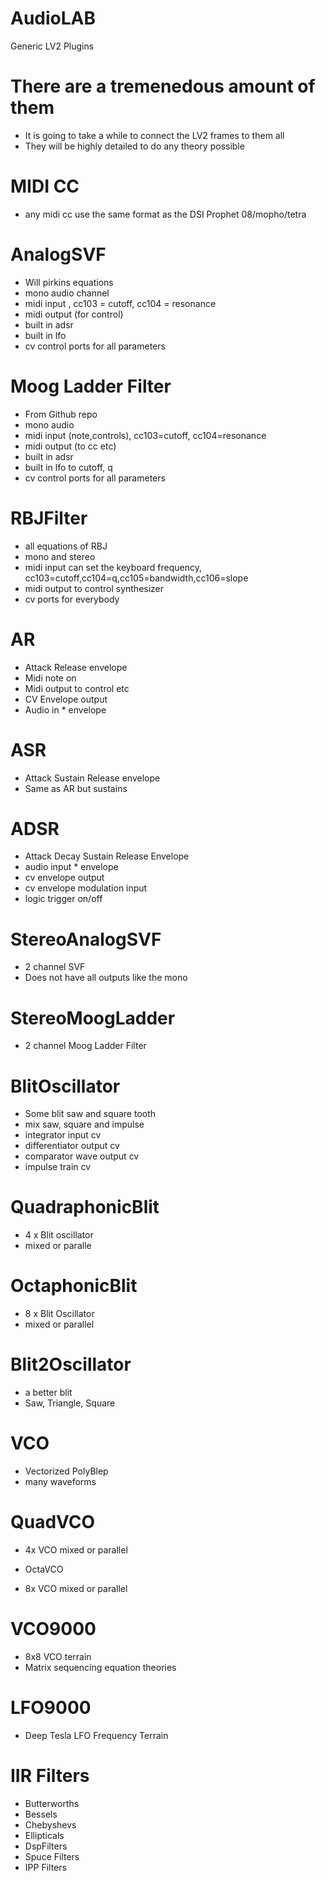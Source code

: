 # AudioLAB
 Generic LV2 Plugins

# There are a tremenedous amount of them
* It is going to take a while to connect the LV2 frames to them all
* They will be highly detailed to do any theory possible

# MIDI CC
* any midi cc use the same format as the DSI Prophet 08/mopho/tetra 

# AnalogSVF
* Will pirkins equations
* mono audio channel
* midi input , cc103 = cutoff, cc104 = resonance
* midi output (for control)
* built in adsr
* built in lfo
* cv control ports for all parameters

# Moog Ladder Filter
* From Github repo
* mono audio
* midi input (note,controls), cc103=cutoff, cc104=resonance
* midi output (to cc etc)
* built in adsr
* built in lfo to cutoff, q
* cv control ports for all parameters

# RBJFilter
* all equations of RBJ
* mono and stereo
* midi input can set the keyboard frequency, cc103=cutoff,cc104=q,cc105=bandwidth,cc106=slope
* midi output to control synthesizer
* cv ports for everybody

# AR
* Attack Release envelope
* Midi note on
* Midi output to control etc
* CV Envelope output
* Audio in * envelope

# ASR
* Attack Sustain Release envelope
* Same as AR but sustains

# ADSR
* Attack Decay Sustain Release Envelope
* audio input * envelope
* cv envelope output
* cv envelope modulation input
* logic trigger on/off

# StereoAnalogSVF
* 2 channel SVF
* Does not have all outputs like the mono

# StereoMoogLadder
* 2 channel Moog Ladder Filter

# BlitOscillator
* Some blit saw and square tooth
* mix saw, square and impulse
* integrator input cv
* differentiator output cv
* comparator wave output cv
* impulse train cv

# QuadraphonicBlit
* 4 x Blit oscillator
* mixed or paralle

# OctaphonicBlit
* 8 x Blit Oscillator
* mixed or parallel

# Blit2Oscillator
* a better blit
* Saw, Triangle, Square

# VCO
* Vectorized PolyBlep
* many waveforms

# QuadVCO
* 4x VCO mixed or parallel

* OctaVCO
* 8x VCO mixed or parallel

# VCO9000
* 8x8 VCO terrain
* Matrix sequencing equation theories

# LFO9000
* Deep Tesla LFO Frequency Terrain

# IIR Filters
* Butterworths
* Bessels
* Chebyshevs
* Ellipticals
* DspFilters
* Spuce Filters
* IPP Filters

